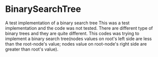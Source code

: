 # BinarySearchTree
A test implementation of a binary search tree
This was a test implementation and the code was not tested. 
There are different type of binary trees and they are quite different. This codes was trying to implement a binary search tree(nodes values on root's left side are less than the root-node's value; nodes value on root-node's right side are greater than root's value). 
